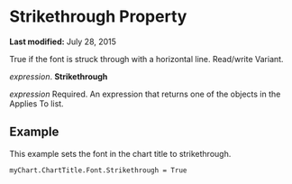 
# Strikethrough Property

 **Last modified:** July 28, 2015

True if the font is struck through with a horizontal line. Read/write Variant.

 _expression_. **Strikethrough**

 _expression_ Required. An expression that returns one of the objects in the Applies To list.

## Example

This example sets the font in the chart title to strikethrough.


```
myChart.ChartTitle.Font.Strikethrough = True
```

